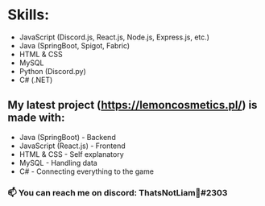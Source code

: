 # Skills:
 - JavaScript (Discord.js, React.js, Node.js, Express.js, etc.)
 - Java (SpringBoot, Spigot, Fabric)
 - HTML & CSS
 - MySQL
 - Python (Discord.py)
 - C# (.NET)

## My latest project (https://lemoncosmetics.pl/) is made with:
- Java (SpringBoot) - Backend
- JavaScript (React.js) - Frontend
- HTML & CSS - Self explanatory
- MySQL - Handling data
- C# - Connecting everything to the game

### 📫 You can reach me on discord: ThatsNotLiam🐷#2303

<!---
Li4M4tt8IL/Li4M4tt8IL is a ✨ special ✨ repository because its `README.md` (this file) appears on your GitHub profile.
You can click the Preview link to take a look at your changes.
--->

